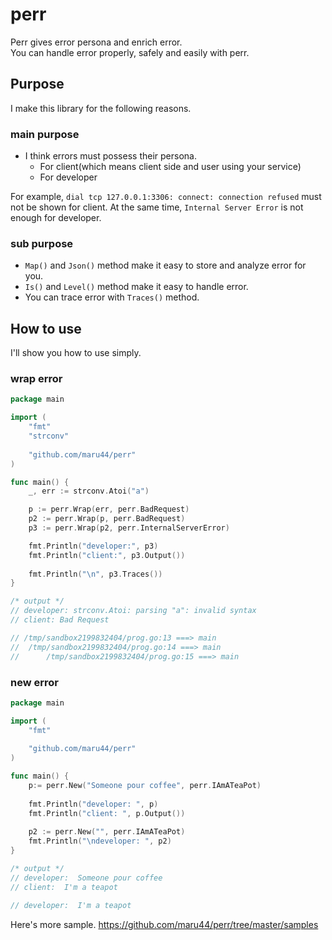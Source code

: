 # perr
Perr gives error persona and enrich error.<br/>
You can handle error properly, safely and easily with perr.

## Purpose
I make this library for the following reasons.

### main purpose

- I think errors must possess their persona.
  - For client(which means client side and user using your service)
  - For developer

For example, `dial tcp 127.0.0.1:3306: connect: connection refused` must not be shown for client. At the same time, `Internal Server Error` is not enough for developer.

### sub purpose

- `Map()` and `Json()` method make it easy to store and analyze error for you.<br/>
- `Is()` and `Level()` method make it easy to handle error.<br/>
- You can trace error with `Traces()` method.

## How to use

I'll show you how to use simply.

### wrap error
```go:wrap.go
package main

import (
	"fmt"
	"strconv"
	
	"github.com/maru44/perr"
)

func main() {
	_, err := strconv.Atoi("a")

	p := perr.Wrap(err, perr.BadRequest)
	p2 := perr.Wrap(p, perr.BadRequest)
	p3 := perr.Wrap(p2, perr.InternalServerError)

	fmt.Println("developer:", p3)
	fmt.Println("client:", p3.Output())
	
	fmt.Println("\n", p3.Traces())
}

/* output */
// developer: strconv.Atoi: parsing "a": invalid syntax
// client: Bad Request

// /tmp/sandbox2199832404/prog.go:13 ===> main
//	/tmp/sandbox2199832404/prog.go:14 ===> main
//		/tmp/sandbox2199832404/prog.go:15 ===> main

```

### new error
```go:new.go
package main

import (
	"fmt"
	
	"github.com/maru44/perr"
)

func main() {
	p:= perr.New("Someone pour coffee", perr.IAmATeaPot)
	
	fmt.Println("developer: ", p)
	fmt.Println("client: ", p.Output())
	
	p2 := perr.New("", perr.IAmATeaPot)
	fmt.Println("\ndeveloper: ", p2)
}

/* output */
// developer:  Someone pour coffee
// client:  I'm a teapot

// developer:  I'm a teapot

```

Here's more sample.
https://github.com/maru44/perr/tree/master/samples

